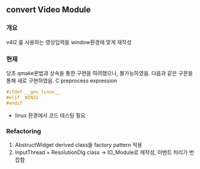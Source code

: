 ## convert Video Module 

### 개요
v4l2 를 사용하는 영상입력을 window환경에 맞게 재작성

### 현재
당초 qmake문법과 상속을 통한 구현을 하려했으나, 불가능하였음. 
다음과 같은 구문을 통해 새로 구현하였음.
C preprocess expression 
```cpp
#ifdef __gnu_linux__
#elif _WIN32
#endif
```
* linux 환경에서 코드 테스팅 필요

### Refactoring
1. AbstructWidget derived class들 factory pattern 적용
2. InputThread + ResolutionDlg class -> IO_Module로 재작성, 이벤트 처리가 번잡함
